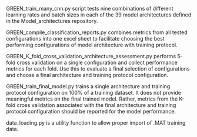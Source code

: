GREEN_train_many_cnn.py script tests nine 
combinations of different learning rates and batch sizes 
in each of the 39 model architectures defined in the 
Model_architectures repository.

GREEN_compile_classification_reports.py combines
metrics from all tested configurations into one excel sheet to facilitate
choosing the best performing configurations of model architecture
with training protocol.

GREEN_K_fold_cross_validation_architecture_assessment.py
performs 5-fold cross validation on a single
configuration and collect performance metrics for each fold. Use
this to evaluate a final selection of configurations and choose 
a final architecture and training protocol configuration.

GREEN_train_final_model.py trains a single architecture 
and training protocol configuration on 100% of a training dataset. It
does not provide meaningful metrics on the final trained model. Rather,
metrics from the K-fold cross validation associated with the final
architecture and training protocol configuration should be reported 
for the model performance. 

data_loading.py is a utility function to allow proper import of .MAT 
training data.
